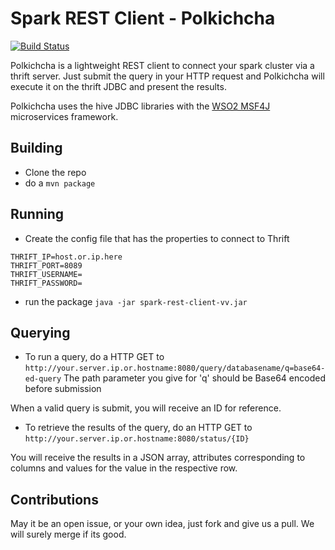 # Spark REST Client - Polkichcha
[![Build Status](https://travis-ci.org/dialoglk/spark-rest-client.svg?branch=master)](https://travis-ci.org/dialoglk/spark-rest-client)

Polkichcha is a lightweight REST client to connect your spark cluster via a thrift server. Just submit the query in your HTTP request and Polkichcha will execute it on the thrift JDBC and present the results.

Polkichcha uses the hive JDBC libraries with the [WSO2 MSF4J](https://github.com/wso2/msf4j) microservices framework.
## Building

  - Clone the repo
  - do a ```mvn package```

## Running
  - Create the config file that has the properties to connect to Thrift
```
THRIFT_IP=host.or.ip.here
THRIFT_PORT=8089
THRIFT_USERNAME=
THRIFT_PASSWORD=
```
  - run the package ```java -jar spark-rest-client-vv.jar```

## Querying
- To run a query, do a HTTP GET to 
```http://your.server.ip.or.hostname:8080/query/databasename/q=base64-ed-query```
The path parameter you give for 'q' should be Base64 encoded before submission

When a valid query is submit, you will receive an ID for reference.

- To retrieve the results of the query, do an HTTP GET to
```http://your.server.ip.or.hostname:8080/status/{ID}```

You will receive the results in a JSON array, attributes corresponding to columns and values for the value in the respective row.


## Contributions
May it be an open issue, or your own idea, just fork and give us a pull. We will surely merge if its good.


